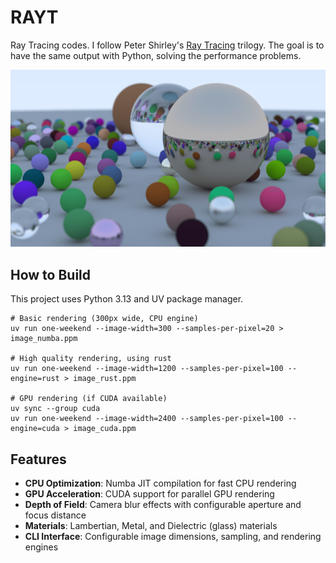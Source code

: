 # RAYT

Ray Tracing codes. I follow Peter Shirley's [Ray Tracing](https://raytracing.github.io/) trilogy. The goal is to have the same output with Python, solving the performance problems.

![](assets/image.png)

## How to Build

This project uses Python 3.13 and UV package manager.

```shell
# Basic rendering (300px wide, CPU engine)
uv run one-weekend --image-width=300 --samples-per-pixel=20 > image_numba.ppm

# High quality rendering, using rust
uv run one-weekend --image-width=1200 --samples-per-pixel=100 --engine=rust > image_rust.ppm

# GPU rendering (if CUDA available)
uv sync --group cuda
uv run one-weekend --image-width=2400 --samples-per-pixel=100 --engine=cuda > image_cuda.ppm
```

## Features

- **CPU Optimization**: Numba JIT compilation for fast CPU rendering
- **GPU Acceleration**: CUDA support for parallel GPU rendering
- **Depth of Field**: Camera blur effects with configurable aperture and focus distance
- **Materials**: Lambertian, Metal, and Dielectric (glass) materials
- **CLI Interface**: Configurable image dimensions, sampling, and rendering engines
